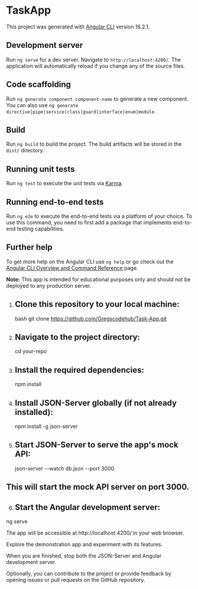 # TaskApp

This project was generated with [Angular CLI](https://github.com/angular/angular-cli) version 16.2.1.

## Development server

Run `ng serve` for a dev server. Navigate to `http://localhost:4200/`. The application will automatically reload if you change any of the source files.

## Code scaffolding

Run `ng generate component component-name` to generate a new component. You can also use `ng generate directive|pipe|service|class|guard|interface|enum|module`.

## Build

Run `ng build` to build the project. The build artifacts will be stored in the `dist/` directory.

## Running unit tests

Run `ng test` to execute the unit tests via [Karma](https://karma-runner.github.io).

## Running end-to-end tests

Run `ng e2e` to execute the end-to-end tests via a platform of your choice. To use this command, you need to first add a package that implements end-to-end testing capabilities.

## Further help

To get more help on the Angular CLI use `ng help` or go check out the [Angular CLI Overview and Command Reference](https://angular.io/cli) page.

**Note:** This app is intended for educational purposes only and should not be deployed to any production server.

1. ## Clone this repository to your local machine:
   bash
   git clone https://github.com/Gregscodehub/Task-App.git

2. ## Navigate to the project directory:
	cd your-repo

3. ## Install the required dependencies:
	npm install

4. ## Install JSON-Server globally (if not already installed):
	npm install -g json-server

5. ## Start JSON-Server to serve the app's mock API:
	json-server --watch db.json --port 3000
## This will start the mock API server on port 3000.

6. ## Start the Angular development server:
ng serve

The app will be accessible at http://localhost:4200/ in your web browser.

Explore the demonstration app and experiment with its features.

When you are finished, stop both the JSON-Server and Angular development server.

Optionally, you can contribute to the project or provide feedback by opening issues or pull requests on the GitHub repository.
